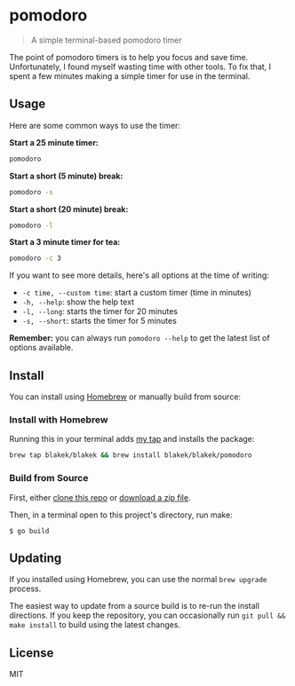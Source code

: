 # pomodoro

> A simple terminal-based pomodoro timer

The point of pomodoro timers is to help you focus and save time. Unfortunately,
I found myself wasting time with other tools. To fix that, I spent a few minutes
making a simple timer for use in the terminal.

## Usage

Here are some common ways to use the timer:

**Start a 25 minute timer:**

```bash
pomodoro
```

**Start a short (5 minute) break:**

```bash
pomodoro -s
```

**Start a short (20 minute) break:**

```bash
pomodoro -l
```

**Start a 3 minute timer for tea:**

```bash
pomodoro -c 3
```

If you want to see more details, here's all options at the time of writing:

- `-c time, --custom time`: start a custom timer (time in minutes)
- `-h, --help`: show the help text
- `-l, --long`: starts the timer for 20 minutes
- `-s, --short`: starts the timer for 5 minutes

**Remember:** you can always run `pomodoro --help` to get the latest list of
options available.

## Install

You can install using [Homebrew](https://brew.sh/) or manually build from source:

### Install with Homebrew

Running this in your terminal adds [my tap](https://github.com/blakek/homebrew-blakek) and installs the package:

```bash
brew tap blakek/blakek && brew install blakek/blakek/pomodoro
```

### Build from Source

First, either [clone this
repo](https://help.github.com/articles/cloning-a-repository/) or [download a zip
file](https://github.com/blakek/pomodoro/archive/master.zip).

Then, in a terminal open to this project's directory, run make:

```
$ go build
```

## Updating

If you installed using Homebrew, you can use the normal `brew upgrade` process.

The easiest way to update from a source build is to re-run the install
directions. If you keep the repository, you can occasionally run
`git pull && make install` to build using the latest changes.

## License

MIT

